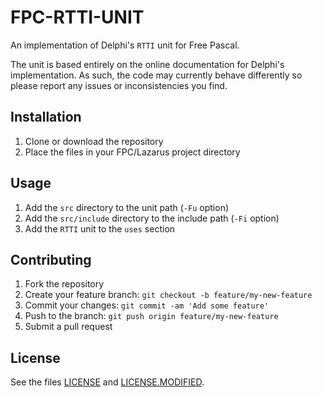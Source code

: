# FPC-RTTI-UNIT

An implementation of Delphi's `RTTI` unit for Free Pascal.

The unit is based entirely on the online documentation for Delphi's implementation. As such, the code may currently behave differently so please report any issues or inconsistencies you find.

## Installation

1. Clone or download the repository
2. Place the files in your FPC/Lazarus project directory

## Usage

1. Add the `src` directory to the unit path (`-Fu` option)
2. Add the `src/include` directory to the include path (`-Fi` option)
3. Add the `RTTI` unit to the `uses` section

## Contributing

1. Fork the repository
2. Create your feature branch: `git checkout -b feature/my-new-feature`
3. Commit your changes: `git commit -am 'Add some feature'`
4. Push to the branch: `git push origin feature/my-new-feature`
5. Submit a pull request

## License

See the files [LICENSE](LICENSE) and [LICENSE.MODIFIED](LICENSE.MODIFIED).
